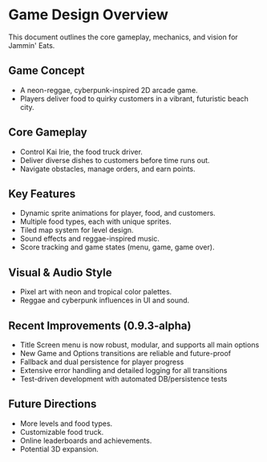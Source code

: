 # Game Design Overview

This document outlines the core gameplay, mechanics, and vision for Jammin' Eats.

## Game Concept
- A neon-reggae, cyberpunk-inspired 2D arcade game.
- Players deliver food to quirky customers in a vibrant, futuristic beach city.

## Core Gameplay
- Control Kai Irie, the food truck driver.
- Deliver diverse dishes to customers before time runs out.
- Navigate obstacles, manage orders, and earn points.

## Key Features
- Dynamic sprite animations for player, food, and customers.
- Multiple food types, each with unique sprites.
- Tiled map system for level design.
- Sound effects and reggae-inspired music.
- Score tracking and game states (menu, game, game over).

## Visual & Audio Style
- Pixel art with neon and tropical color palettes.
- Reggae and cyberpunk influences in UI and sound.

## Recent Improvements (0.9.3-alpha)
- Title Screen menu is now robust, modular, and supports all main options
- New Game and Options transitions are reliable and future-proof
- Fallback and dual persistence for player progress
- Extensive error handling and detailed logging for all transitions
- Test-driven development with automated DB/persistence tests

## Future Directions
- More levels and food types.
- Customizable food truck.
- Online leaderboards and achievements.
- Potential 3D expansion.
